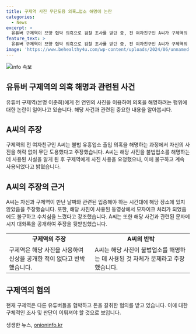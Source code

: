 ```yaml
---
title: 구제역 사진 무단도용 의혹…업소 해명에 논란
categories:
  - News
excerpt: >
  유튜버 구제역이 쯔양 협박 의혹으로 검찰 조사를 받던 중, 전 여자친구인 A씨가 구제역의 의혹 해명을 위해 무단으로 자신의 사진을 사용했다고 주장하며 논란이 일고 있다. A씨는 구제역이 과거의 불법 활동을 해명하기 위해 자신의 사진을 무단으로 사용한 것을 비판하고 있으며, 대화 내역과 함께 사실을 입증하고 있다. 한편, 구제역은 쯔양을 협박하고 돈을 갈취한 혐의를 부인하고 있다. 이에 논란은 계속되고 있으며, 두 사람 간의 갈등이 고조되고 있다.
feature_text: >
  유튜버 구제역이 쯔양 협박 의혹으로 검찰 조사를 받던 중, 전 여자친구인 A씨가 구제역의 의혹 해명을 위해 무단으로 자신의 사진을 사용했다고 주장하며 논란이 일고 있다. A씨는 구제역이 과거의 불법 활동을 해명하기 위해 자신의 사진을 무단으로 사용한 것을 비판하고 있으며, 대화 내역과 함께 사실을 입증하고 있다. 한편, 구제역은 쯔양을 협박하고 돈을 갈취한 혐의를 부인하고 있다. 이에 논란은 계속되고 있으며, 두 사람 간의 갈등이 고조되고 있다.
image: 'https://www.behealthy4u.com/wp-content/uploads/2024/06/unnamed-file.png'
---
```


<p><img src="https://www.behealthy4u.com/wp-content/uploads/2024/06/unnamed-file.png" alt="info 속보" /></p>

<h2 data-ke-size="size26">유튜버 구제역의 의혹 해명과 관련된 사건</h2>

<p data-ke-size="size16">유튜버 구제역(본명 이준희)에게 전 연인의 사진을 이용하여 의혹을 해명하려는 행위에 대한 논란이 일어나고 있습니다. 해당 사건과 관련된 중요한 내용을 알아봅시다.</p>

<h2 data-ke-size="size24">A씨의 주장</h2>

<p data-ke-size="size16">구제역의 전 여자친구인 A씨는 불법 유흥업소 출입 의혹을 해명하는 과정에서 자신의 사진을 허락 없이 무단 도용했다고 주장했습니다. A씨는 해당 사진을 불법업소를 해명하는 데 사용된 사실을 알게 된 후 구제역에게 사진 사용을 요청했으나, 이에 불구하고 계속 사용되었다고 밝혔습니다.</p>

<h2 data-ke-size="size24">A씨의 주장의 근거</h2>

<p data-ke-size="size16">A씨는 자신과 구제역이 만난 날짜와 관련된 입증해야 하는 시간대에 해당 장소에 있지 않았음을 주장했습니다. 또한, 해당 사진이 사용된 동영상에서 모자이크 처리가 되었음에도 불구하고 수치심을 느꼈다고 강조했습니다. A씨는 또한 해당 사건과 관련된 문자메시지 대화록을 공개하여 주장을 뒷받침했습니다.</p>

<table>
  <tr>
    <td style="text-align: center; height: 17px;"><b>구제역의 주장</b></td>
    <td style="text-align: center; height: 17px;"><b>A씨의 반박</b></td>
  </tr>
  <tr>
    <td>구제역은 해당 사진을 사용하여 신상을 공개한 적이 없다고 반박했습니다.</td>
    <td>A씨는 해당 사진이 불법업소를 해명하는 데 사용된 것 자체가 문제라고 주장했습니다.</td>
  </tr>
</table>

<h2 data-ke-size="size24">구제역의 혐의</h2>

<p data-ke-size="size16">현재 구제역은 다른 유튜버들을 협박하고 돈을 갈취한 혐의를 받고 있습니다. 이에 대한 구체적인 조사 및 판단이 이뤄져야 할 것으로 보입니다.</p>
생생한 뉴스, <a href="https://onioninfo.kr" rel="dofollow">onioninfo.kr</a>


